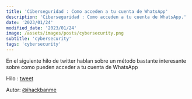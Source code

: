 ```yaml
---
title: 'Ciberseguridad : Como acceden a tu cuenta de WhatsApp'
description: 'Ciberseguridad : Como acceden a tu cuenta de WhatsApp.'
date: '2023/01/24'
modified_date: '2023/01/24'
image: /assets/images/posts/cybersecurity.png
subtitle: 'cybersecurity'
tags: 'cybersecurity'
---
```


En el siguiente hilo de twitter hablan sobre un método bastante interesante sobre como pueden acceder a tu cuenta de WhatsApp

Hilo : [tweet](https://twitter.com/ihackbanme/status/1616192784960217088?s=20)

Autor: [@ihackbanme](https://twitter.com/ihackbanme)
